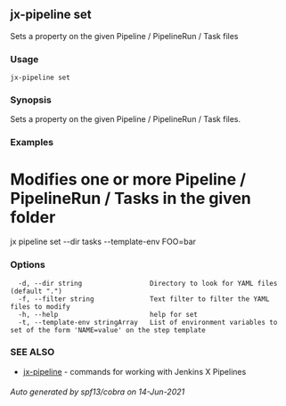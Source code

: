 ## jx-pipeline set

Sets a property on the given Pipeline / PipelineRun / Task files

### Usage

```
jx-pipeline set
```

### Synopsis

Sets a property on the given Pipeline / PipelineRun / Task files.

### Examples

  # Modifies one or more Pipeline / PipelineRun / Tasks in the given folder
  jx pipeline set --dir tasks --template-env FOO=bar

### Options

```
  -d, --dir string                 Directory to look for YAML files (default ".")
  -f, --filter string              Text filter to filter the YAML files to modify
  -h, --help                       help for set
  -t, --template-env stringArray   List of environment variables to set of the form 'NAME=value' on the step template
```

### SEE ALSO

* [jx-pipeline](jx-pipeline.md)	 - commands for working with Jenkins X Pipelines

###### Auto generated by spf13/cobra on 14-Jun-2021
